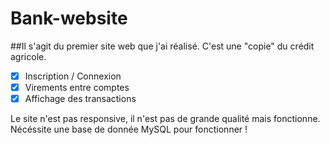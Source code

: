 # Bank-website

##Il s'agit du premier site web que j'ai réalisé. C'est une "copie" du crédit agricole. 

- [x] Inscription / Connexion
- [x] Virements entre comptes
- [x] Affichage des transactions

Le site n'est pas responsive, il n'est pas de grande qualité mais fonctionne.
Nécéssite une base de donnée MySQL pour fonctionner !

